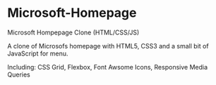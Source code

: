 # Microsoft-Homepage
 Microsoft Hompepage Clone (HTML/CSS/JS)

 A clone of Microsofs homepage with HTML5, CSS3 and a small bit of JavaScript for menu.

 Including: CSS Grid, Flexbox, Font Awsome Icons, Responsive  Media Queries


